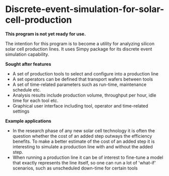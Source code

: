 Discrete-event-simulation-for-solar-cell-production
===================================================

<b>This program is not yet ready for use.</b>

The intention for this program is to become a utility for analyzing silicon solar cell production lines.
It uses Simpy package for its discrete event simulation capability.

<b>Sought after features</b>
- A set of production tools to select and configure into a production line
- A set operators can be defined that transport wafers between tools
- A set of time-related parameters such as run-time, maintenance schedule etc.
- Analysis results include production volume, throughput per hour, idle time for each tool etc.
- Graphical user interface including tool, operator and time-related settings

<b>Example applications</b>
- In the research phase of any new solar cell technology it is often the question whether the cost of an added step outways the efficiency benefits. To make a better estimate of the cost of an added step it is interesting to simulate a production line with and without the added step.
- When running a production line it can be of interest to fine-tune a model that exactly represents the line itself, so one can run a lot of 'what-if' scenarios, such as unscheduled down-time for certain tools
